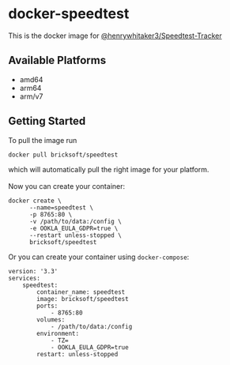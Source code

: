 # docker-speedtest
This is the docker image for [@henrywhitaker3/Speedtest-Tracker](https://github.com/henrywhitaker3/Speedtest-Tracker)

## Available Platforms
- amd64
- arm64
- arm/v7

## Getting Started

To pull the image run

    docker pull bricksoft/speedtest

which will automatically pull the right image for your platform.
<br/>
<br/>
Now you can create your container:
```
docker create \
      --name=speedtest \
      -p 8765:80 \
      -v /path/to/data:/config \
      -e OOKLA_EULA_GDPR=true \ 
      --restart unless-stopped \
      bricksoft/speedtest
```

Or you can create your container using `docker-compose`: 
```docker-compose
version: '3.3'
services:
    speedtest:
        container_name: speedtest
        image: bricksoft/speedtest
        ports:
            - 8765:80
        volumes:
            - /path/to/data:/config
        environment:
            - TZ=
            - OOKLA_EULA_GDPR=true
        restart: unless-stopped
```